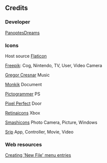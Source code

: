 ## Credits

### Developer

[PanoptesDreams](https://github.com/PanoptesDreams)

### Icons

Host source [Flaticon](https://www.flaticon.com/)

[Freepik](https://www.flaticon.com/authors/freepik):
Cog, Nintendo, TV, User, Video Camera

[Gregor Cresnar](https://www.flaticon.com/authors/gregor-cresnar)
Music

[Monkik](https://www.flaticon.com/authors/monkik)
Document

[Pictogrammer](https://www.flaticon.com/authors/pictogramer)
PS

[Pixel Perfect](https://www.flaticon.com/authors/pixel-perfect)
Door

[Retinaicons](https://www.flaticon.com/authors/retinaicons)
Xbox

[Smashicons](https://www.flaticon.com/authors/smashicons)
Photo Camera, Picture, Windows

[Srip](https://www.flaticon.com/authors/srip)
App, Controller, Movie, Video


### Web resources

[Creating 'New File' menu entries](https://www.howtogeek.com/290500/how-to-add-other-file-types-to-the-new-item-menu-in-windows-10s-file-explorer/)
